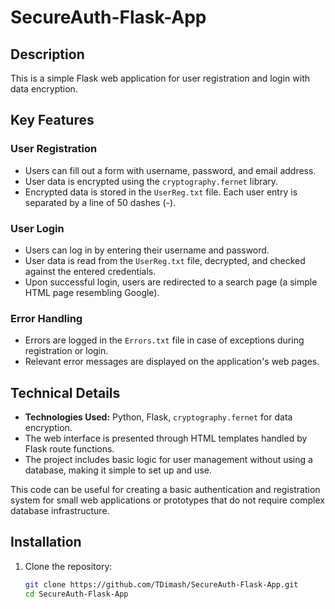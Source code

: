 # SecureAuth-Flask-App

## Description

This is a simple Flask web application for user registration and login with data encryption.

## Key Features

### User Registration

- Users can fill out a form with username, password, and email address.
- User data is encrypted using the `cryptography.fernet` library.
- Encrypted data is stored in the `UserReg.txt` file. Each user entry is separated by a line of 50 dashes (-).

### User Login

- Users can log in by entering their username and password.
- User data is read from the `UserReg.txt` file, decrypted, and checked against the entered credentials.
- Upon successful login, users are redirected to a search page (a simple HTML page resembling Google).

### Error Handling

- Errors are logged in the `Errors.txt` file in case of exceptions during registration or login.
- Relevant error messages are displayed on the application's web pages.

## Technical Details

- **Technologies Used:** Python, Flask, `cryptography.fernet` for data encryption.
- The web interface is presented through HTML templates handled by Flask route functions.
- The project includes basic logic for user management without using a database, making it simple to set up and use.

This code can be useful for creating a basic authentication and registration system for small web applications or prototypes that do not require complex database infrastructure.

## Installation

1. Clone the repository:
   ```bash
   git clone https://github.com/TDimash/SecureAuth-Flask-App.git
   cd SecureAuth-Flask-App

